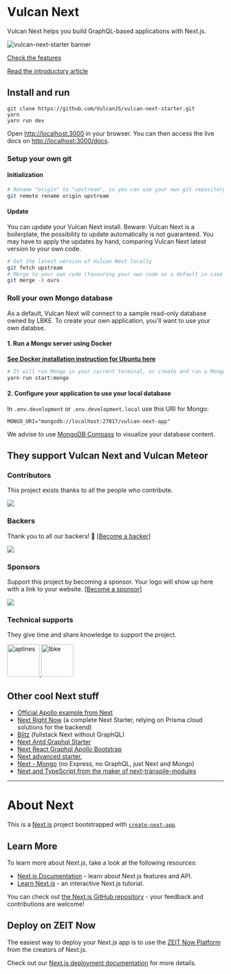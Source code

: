 # Vulcan Next

Vulcan Next helps you build GraphQL-based applications with Next.js.

![vulcan-next-starter banner](https://raw.githubusercontent.com/VulcanJS/vulcan-next-starter/devel/public/img/vn-logo-full-1280-640.png)

[Check the features](https://github.com/VulcanJS/vulcan-next-starter/tree/devel/src/pages/docs/features.md)

[Read the introductory article](https://www.freecodecamp.org/news/how-to-replace-meteor-by-next-introducing-vulcan-next-starter/)

## Install and run

```
git clone https://github.com/VulcanJS/vulcan-next-starter.git
yarn
yarn run dev
```

Open [http://localhost:3000](http://localhost:3000) in your browser.
You can then access the live docs on [http://localhost:3000/docs](http://localhost:3000/docs).

### Setup your own git

#### Initialization
```sh
# Rename "origin" to "upstream", so you can use your own git repository as the main origin and VN official repo as "upstream"
git remote rename origin upstream
```

#### Update

You can update your Vulcan Next install. Beware: Vulcan Next is a boilerplate, the possibility to update automatically is not guaranteed. You may
have to apply the updates by hand, comparing Vulcan Next latest version to your own code.

```sh
# Get the latest version of Vulcan Next locally
git fetch upstream
# Merge to your own code (favouring your own code as a default in case of conflict)
git merge -X ours
```

### Roll your own Mongo database

As a default, Vulcan Next will connect to a sample read-only database owned by LBKE.
To create your own application, you'll want to use your own databse.

#### 1. Run a Mongo server using Docker

[**See Docker installation instruction for Ubuntu here**](https://docs.docker.com/engine/install/ubuntu/)

```sh
# It will run Mongo in your current terminal, or create and run a Mongo image if it's the first time your run the command
yarn run start:mongo
```

#### 2. Configure your application to use your local database

In `.env.development` or `.env.development.local` use this URI for Mongo:

```
MONGO_URI="mongodb://localhost:27017/vulcan-next-app"
```

We advise to use [MongoDB Compass](https://www.mongodb.com/try/download/compass) to visualize your database content.

## They support Vulcan Next and Vulcan Meteor

### Contributors

This project exists thanks to all the people who contribute.

<a href="https://github.com/VulcanJS/vulcan-next-starter/graphs/contributors"><img src="https://opencollective.com/vulcan/contributors.svg?width=890&button=false" /></a>

### Backers

Thank you to all our backers! 🙏 [[Become a backer](https://opencollective.com/vulcan#contribute)]

<a href="https://opencollective.com/vulcan#contributors" target="_blank"><img src="https://opencollective.com/vulcan/backers.svg?width=890"/></a>

### Sponsors

Support this project by becoming a sponsor. Your logo will show up here with a link to your website. [[Become a sponsor](https://opencollective.com/vulcan#contribute)]

<a href="https://opencollective.com/vulcan#contributors" target="_blank"><img src="https://opencollective.com/vulcan/sponsors.svg?width=890"/></a>

### Technical supports

They give time and share knowledge to support the project.

<a href="https://aplines.com" target="_blank" rel="noopener noreferrer">
<img src="https://aplines.com/wp-content/uploads/2020/06/logo-1.png" alt="aplines" height="75"/>
</a>
<a href="https://www.lbke.fr" target="_blank" rel="noopener noreferrer">
<img src="https://www.lbke.fr/img/logo-md.png" height="75" alt="lbke" />
</a>

## Other cool Next stuff

- [Official Apollo example from Next](https://github.com/zeit/next.js/tree/canary/examples/with-apollo)
- [Next Right Now](https://github.com/UnlyEd/next-right-now) (a complete Next Starter, relying on Prisma cloud solutions for the backend)
- [Blitz](https://blitzjs.com/) (fullstack Next without GraphQL)
- [Next Antd Graphql Starter](https://github.com/clement-faure/next-antd-graphql-starter)
- [Next React Graphql Apollo Bootstrap](https://github.com/Sebastp/Next-react-graphql-apollo_Boostrap)
- [Next advanced starter](https://github.com/borisowsky/next-advanced-starter),
- [Next - Mongo](https://github.com/hoangvvo/nextjs-mongodb-app) (no Express, no GraphQL, just Next and Mongo)
- [Next and TypeScript from the maker of next-transpile-modules](https://github.com/martpie/monorepo-typescript-next-the-sane-way)

---

# About Next

This is a [Next.js](https://nextjs.org/) project bootstrapped with [`create-next-app`](https://github.com/zeit/next.js/tree/canary/packages/create-next-app).

## Learn More

To learn more about Next.js, take a look at the following resources:

- [Next.js Documentation](https://nextjs.org/docs) - learn about Next.js features and API.
- [Learn Next.js](https://nextjs.org/learn) - an interactive Next.js tutorial.

You can check out [the Next.js GitHub repository](https://github.com/zeit/next.js/) - your feedback and contributions are welcome!

## Deploy on ZEIT Now

The easiest way to deploy your Next.js app is to use the [ZEIT Now Platform](https://zeit.co/) from the creators of Next.js.

Check out our [Next.js deployment documentation](https://nextjs.org/docs/deployment) for more details.
